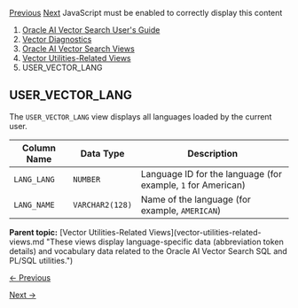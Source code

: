 [Previous](user_vector_abbrev_tokens.md) [Next](user_vector_vocab.md)
JavaScript must be enabled to correctly display this content

  1. [Oracle AI Vector Search User's Guide](index.md)
  2. [Vector Diagnostics](vector-diagnostics-node.md)
  3. [Oracle AI Vector Search Views](oracle-ai-vector-search-views.md)
  4. [Vector Utilities-Related Views](vector-utilities-related-views.md)
  5. USER_VECTOR_LANG

## USER_VECTOR_LANG

The `USER_VECTOR_LANG` view displays all languages loaded by the current user.

Column Name | Data Type | Description  
---|---|---  
`LANG_LANG` |  `NUMBER` |  Language ID for the language (for example, `1` for American)   
`LANG_NAME` |  `VARCHAR2(128)` |  Name of the language (for example, `AMERICAN`)   
  
**Parent topic:** [Vector Utilities-Related Views](vector-utilities-related-
views.md "These views display language-specific data \(abbreviation token
details\) and vocabulary data related to the Oracle AI Vector Search SQL and
PL/SQL utilities.")


[← Previous](user_vector_abbrev_tokens.md)

[Next →](user_vector_vocab.md)
